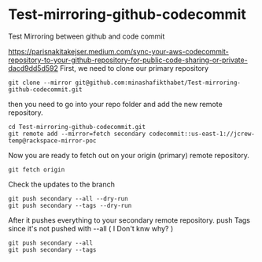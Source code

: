 # Test-mirroring-github-codecommit
Test Mirroring between github and code commit 


https://parisnakitakejser.medium.com/sync-your-aws-codecommit-repository-to-your-github-repository-for-public-code-sharing-or-private-dacd9dd5d592
First, we need to clone our primary repository
```
git clone --mirror git@github.com:minashafikthabet/Test-mirroring-github-codecommit.git
```
then you need to go into your repo folder and add the new remote repository.
```
cd Test-mirroring-github-codecommit.git
git remote add --mirror=fetch secondary codecommit::us-east-1://jcrew-temp@rackspace-mirror-poc
```
Now you are ready to fetch out on your origin (primary) remote repository.
```
git fetch origin
```
Check the updates to the branch
```
git push secondary --all --dry-run
git push secondary --tags --dry-run
```

After it pushes everything to your secondary remote repository.
push Tags since it's not pushed with --all ( I Don't knw why? )
```
git push secondary --all
git push secondary --tags
```
